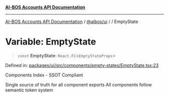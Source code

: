 [**AI-BOS Accounts API Documentation**](../../../README.md)

***

[AI-BOS Accounts API Documentation](../../../README.md) / [@aibos/ui](../README.md) / [](../README.md) / EmptyState

# Variable: EmptyState

> `const` **EmptyState**: `React.FC`\<`EmptyStateProps`\>

Defined in: [packages/ui/src/components/empty-states/EmptyState.tsx:23](https://github.com/pohlai88/accounts/blob/48103fb36d28b2b9bfb33472b6de2f719773cde9/packages/ui/src/components/empty-states/EmptyState.tsx#L23)

Components Index - SSOT Compliant

Single source of truth for all component exports
All components follow semantic token system
